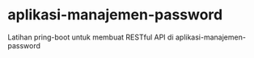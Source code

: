 aplikasi-manajemen-password
===========================

Latihan pring-boot untuk membuat RESTful API di aplikasi-manajemen-password

